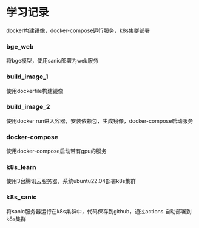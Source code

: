 # 学习记录

docker构建镜像，docker-compose运行服务，k8s集群部署

### bge_web

将bge模型，使用sanic部署为web服务

### build_image_1

使用dockerfile构建镜像

### build_image_2

使用docker run进入容器，安装依赖包，生成镜像，docker-compose启动服务

### docker-compose

使用docker-compose启动带有gpu的服务

### k8s_learn

使用3台腾讯云服务器，系统ubuntu22.04部署k8s集群

### k8s_sanic

将sanic服务器运行在k8s集群中，代码保存到github，通过actions 自动部署到k8s集群

